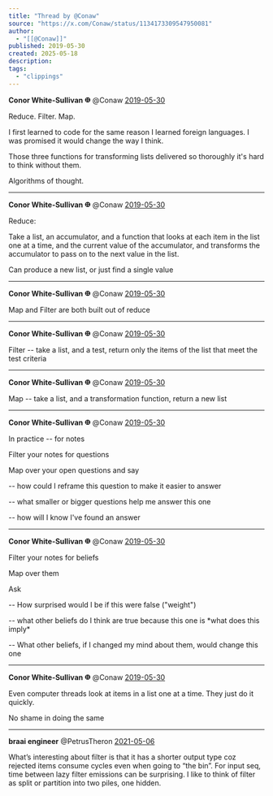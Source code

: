```yaml
---
title: "Thread by @Conaw"
source: "https://x.com/Conaw/status/1134173309547950081"
author:
  - "[[@Conaw]]"
published: 2019-05-30
created: 2025-05-18
description:
tags:
  - "clippings"
---
```

**Conor White-Sullivan 𐃏** @Conaw [2019-05-30](https://x.com/Conaw/status/1134173307878629376)

Reduce. Filter. Map.

I first learned to code for the same reason I learned foreign languages. I was promised it would change the way I think.

Those three functions for transforming lists delivered so thoroughly it's hard to think without them.

Algorithms of thought.

---

**Conor White-Sullivan 𐃏** @Conaw [2019-05-30](https://x.com/Conaw/status/1134173308704907264)

Reduce:

Take a list, an accumulator, and a function that looks at each item in the list one at a time, and the current value of the accumulator, and transforms the accumulator to pass on to the next value in the list.

Can produce a new list, or just find a single value

---

**Conor White-Sullivan 𐃏** @Conaw [2019-05-30](https://x.com/Conaw/status/1134173309547950081)

Map and Filter are both built out of reduce

---

**Conor White-Sullivan 𐃏** @Conaw [2019-05-30](https://x.com/Conaw/status/1134173310298681344)

Filter -- take a list, and a test, return only the items of the list that meet the test criteria

---

**Conor White-Sullivan 𐃏** @Conaw [2019-05-30](https://x.com/Conaw/status/1134173311166951424)

Map -- take a list, and a transformation function, return a new list

---

**Conor White-Sullivan 𐃏** @Conaw [2019-05-30](https://x.com/Conaw/status/1134173311909355520)

In practice -- for notes

Filter your notes for questions

Map over your open questions and say

\-- how could I reframe this question to make it easier to answer

\-- what smaller or bigger questions help me answer this one

\-- how will I know I've found an answer

---

**Conor White-Sullivan 𐃏** @Conaw [2019-05-30](https://x.com/Conaw/status/1134173312743923713)

Filter your notes for beliefs

Map over them

Ask

\-- How surprised would I be if this were false ("weight")

\-- what other beliefs do I think are true because this one is \*what does this imply\*

\-- What other beliefs, if I changed my mind about them, would change this one

---

**Conor White-Sullivan 𐃏** @Conaw [2019-05-30](https://x.com/Conaw/status/1134177043866775552)

Even computer threads look at items in a list one at a time. They just do it quickly.

No shame in doing the same

---

**braai engineer** @PetrusTheron [2021-05-06](https://x.com/PetrusTheron/status/1390334498026426371)

What’s interesting about filter is that it has a shorter output type coz rejected items consume cycles even when going to “the bin”. For input seq, time between lazy filter emissions can be surprising. I like to think of filter as split or partition into two piles, one hidden.